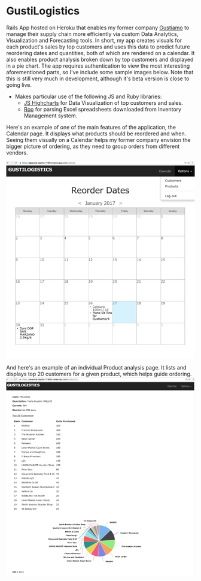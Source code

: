 # GustiLogistics

Rails App hosted on Heroku that enables my former company [Gustiamo](https://www.gustiamo.com) to manage their supply chain more efficiently via custom Data Analytics, Visualization and Forecasting tools. In short, my app creates visuals for each product's sales by top customers and uses this data to predict future reordering dates and quantities, both of which are rendered on a calendar. It also enables product analysis broken down by top customers and displayed in a pie chart. The app requires authentication to view the most interesting aforementioned parts, so I've include some sample images below. Note that this is still very much in development, although it's beta version is close to going live. 

* Makes particular use of the following JS and Ruby libraries:
  * [JS Highcharts](https://github.com/highcharts) for Data Visualization of top customers and sales.
  * [Roo](https://github.com/roo-rb/roo) for parsing Excel spreadsheets downloaded from Inventory Management system.

Here's an example of one of the main features of the application, the Calendar page. It displays what products should be reordered and when. Seeing them visually on a Calendar helps my former company envision the bigger picture of ordering, as they need to group orders from different vendors. 

![alt text](GustiLogisticsCalendar.png "Calendar Prototype")

And here's an example of an individual Product analysis page. It lists and displays top 20 customers for a given product, which helps guide ordering.
![alt text](ProductAnalysisPage.png "Product Analysis")
